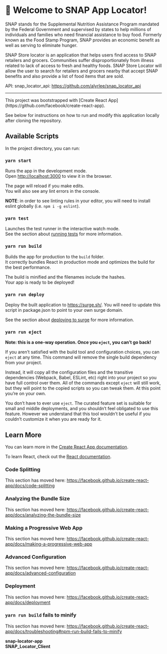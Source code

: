 # 🚀 Welcome to SNAP App Locator!


SNAP stands for the Supplemental Nutrition Assistance Program mandated by the Federal Government and supervised by states to help millions of individuals and families who need financial assistance to buy food. Formerly known as the Food Stamp Program, SNAP provides an economic benefit as well as serving to eliminate hunger. 

SNAP Store locator is an application that helps users find access to SNAP retailers and grocers.
Communities suffer disproportionately from illness related to lack of access to fresh and healthy foods.
SNAP Store Locator will allow the user to search for retailers and grocers nearby that accept SNAP benefits and also provide a list of 
food items that are sold.

API: snap_locator_api: https://github.com/alyrlee/snap_locator_api

<hr>
This project was bootstrapped with [Create React App](https://github.com/facebook/create-react-app).


See below for instructions on how to run and modify this application locally after cloning the repository.

## Available Scripts

In the project directory, you can run:

### `yarn start`

Runs the app in the development mode.<br>
Open [http://localhost:3000](http://localhost:3000) to view it in the browser.

The page will reload if you make edits.<br>
You will also see any lint errors in the console.

**NOTE**: in order to see linting rules in your editor, you will need to install eslint globally (i.e. `npm i -g eslint`).

### `yarn test`

Launches the test runner in the interactive watch mode.<br>
See the section about [running tests](https://facebook.github.io/create-react-app/docs/running-tests) for more information.

### `yarn run build`

Builds the app for production to the `build` folder.<br>
It correctly bundles React in production mode and optimizes the build for the best performance.

The build is minified and the filenames include the hashes.<br>
Your app is ready to be deployed!

### `yarn run deploy`

Deploy the built application to https://surge.sh/. You will need to update this script in package.json to point to your own surge domain.

See the section about [deploying to surge](https://facebook.github.io/create-react-app/docs/deployment#surge-https-surgesh) for more information.

### `yarn run eject`

**Note: this is a one-way operation. Once you `eject`, you can’t go back!**

If you aren’t satisfied with the build tool and configuration choices, you can `eject` at any time. This command will remove the single build dependency from your project.

Instead, it will copy all the configuration files and the transitive dependencies (Webpack, Babel, ESLint, etc) right into your project so you have full control over them. All of the commands except `eject` will still work, but they will point to the copied scripts so you can tweak them. At this point you’re on your own.

You don’t have to ever use `eject`. The curated feature set is suitable for small and middle deployments, and you shouldn’t feel obligated to use this feature. However we understand that this tool wouldn’t be useful if you couldn’t customize it when you are ready for it.

## Learn More

You can learn more in the [Create React App documentation](https://facebook.github.io/create-react-app/docs/getting-started).

To learn React, check out the [React documentation](https://reactjs.org/).

### Code Splitting

This section has moved here: https://facebook.github.io/create-react-app/docs/code-splitting

### Analyzing the Bundle Size

This section has moved here: https://facebook.github.io/create-react-app/docs/analyzing-the-bundle-size

### Making a Progressive Web App

This section has moved here: https://facebook.github.io/create-react-app/docs/making-a-progressive-web-app

### Advanced Configuration

This section has moved here: https://facebook.github.io/create-react-app/docs/advanced-configuration

### Deployment

This section has moved here: https://facebook.github.io/create-react-app/docs/deployment

### `yarn run build` fails to minify

This section has moved here: https://facebook.github.io/create-react-app/docs/troubleshooting#npm-run-build-fails-to-minify

[create-react-app]: https://facebook.github.io/create-react-app/
[react]: https://reactjs.org/

**snap-locator-app**
<br>
**SNAP_Locator_Client**